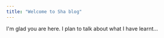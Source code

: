 ```yaml
---
title: "Welcome to Sha blog"
---
```


I'm glad you are here. I plan to talk about what I have learnt...
